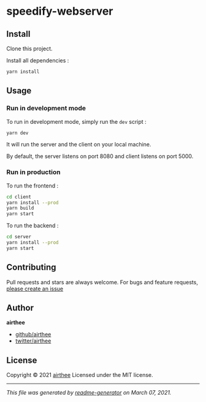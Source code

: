 # speedify-webserver

## Install

Clone this project.

Install all dependencies :

```bash
yarn install
```

## Usage

### Run in development mode

To run in development mode, simply run the `dev` script :

```bash
yarn dev
```

It will run the server and the client on your local machine.

By default, the server listens on port 8080 and client listens on port 5000.

### Run in production

To run the frontend :

```bash
cd client
yarn install --prod
yarn build
yarn start
```

To run the backend :

```bash
cd server
yarn install --prod
yarn start
```

## Contributing

Pull requests and stars are always welcome. For bugs and feature requests, [please create an issue](https://github.com/Airthee/speedify-webserver/issues)

## Author

**airthee**

* [github/airthee](https://github.com/airthee)
* [twitter/airthee](http://twitter.com/airthee)

## License

Copyright © 2021 [airthee](#airthee)
Licensed under the MIT license.

***

_This file was generated by [readme-generator](https://github.com/jonschlinkert/readme-generator) on March 07, 2021._
